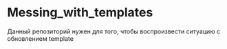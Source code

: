 # Messing_with_templates
Данный репозиторий нужен для того, чтобы воспроизвести ситуацию с обновлением template
